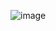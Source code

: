![image](https://user-images.githubusercontent.com/64565005/171326236-3e45c34a-69e6-45c1-94e7-265efa083acd.png)
